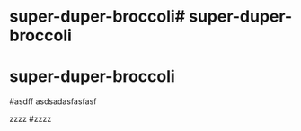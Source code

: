 # super-duper-broccoli# super-duper-broccoli
# super-duper-broccoli
#asdff
asdsadasfasfasf

zzzz
#zzzz

